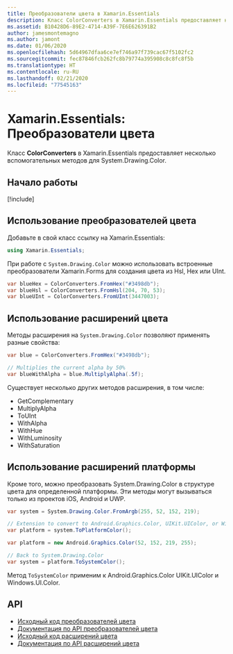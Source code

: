 ```yaml
---
title: Преобразователи цвета в Xamarin.Essentials
description: Класс ColorConverters в Xamarin.Essentials предоставляет несколько вспомогательных методов и методов расширения для работы с System.Drawing.Color.
ms.assetid: B10428D6-89E2-4714-A39F-7E6E626391B2
author: jamesmontemagno
ms.author: jamont
ms.date: 01/06/2020
ms.openlocfilehash: 5d64967dfaa6ce7ef746a97f739cac67f5102fc2
ms.sourcegitcommit: fec87846fcb262fc8b79774a395908c8c8fc8f5b
ms.translationtype: HT
ms.contentlocale: ru-RU
ms.lasthandoff: 02/21/2020
ms.locfileid: "77545163"
---
```

# <a name="xamarinessentials-color-converters"></a>Xamarin.Essentials: Преобразователи цвета

Класс **ColorConverters** в Xamarin.Essentials предоставляет несколько вспомогательных методов для System.Drawing.Color.

## <a name="get-started"></a>Начало работы

[!include[](~/essentials/includes/get-started.md)]

## <a name="using-color-converters"></a>Использование преобразователей цвета

Добавьте в свой класс ссылку на Xamarin.Essentials:

```csharp
using Xamarin.Essentials;
```

При работе с `System.Drawing.Color` можно использовать встроенные преобразователи Xamarin.Forms для создания цвета из Hsl, Hex или UInt.

```csharp
var blueHex = ColorConverters.FromHex("#3498db");
var blueHsl = ColorConverters.FromHsl(204, 70, 53);
var blueUInt = ColorConverters.FromUInt(3447003);
```

## <a name="using-color-extensions"></a>Использование расширений цвета

Методы расширения на `System.Drawing.Color` позволяют применять разные свойства:

```csharp
var blue = ColorConverters.FromHex("#3498db");

// Multiplies the current alpha by 50%
var blueWithAlpha = blue.MultiplyAlpha(.5f);
```

Существует несколько других методов расширения, в том числе:

- GetComplementary
- MultiplyAlpha
- ToUInt
- WithAlpha
- WithHue
- WithLuminosity
- WithSaturation

## <a name="using-platform-extensions"></a>Использование расширений платформы

Кроме того, можно преобразовать System.Drawing.Color в структуре цвета для определенной платформы. Эти методы могут вызываться только из проектов iOS, Android и UWP.

```csharp
var system = System.Drawing.Color.FromArgb(255, 52, 152, 219);

// Extension to convert to Android.Graphics.Color, UIKit.UIColor, or Windows.UI.Color
var platform = system.ToPlatformColor();
```

```csharp
var platform = new Android.Graphics.Color(52, 152, 219, 255);

// Back to System.Drawing.Color
var system = platform.ToSystemColor();
```

Метод `ToSystemColor` применим к Android.Graphics.Color UIKit.UIColor и Windows.UI.Color.

## <a name="api"></a>API

- [Исходный код преобразователей цвета](https://github.com/xamarin/Essentials/tree/master/Xamarin.Essentials/Types/ColorConverters.shared.cs)
- [Документация по API преобразователей цвета](xref:Xamarin.Essentials.ColorConverters)
- [Исходный код расширений цвета](https://github.com/xamarin/Essentials/tree/master/Xamarin.Essentials/Types/ColorConverters.shared.cs)
- [Документация по API расширений цвета](xref:Xamarin.Essentials.ColorExtensions)
